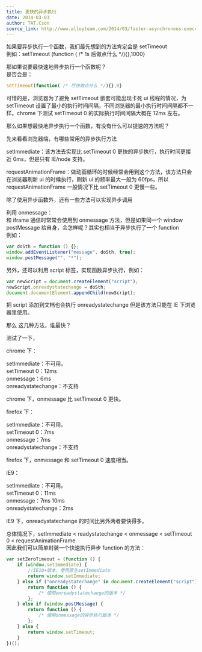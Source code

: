 ```yaml
---
title: 更快的异步执行
date: 2014-03-03
author: TAT.Cson
source_link: http://www.alloyteam.com/2014/03/faster-asynchronous-execution/
---
```


<!-- {% raw %} - for jekyll -->

如果要异步执行一个函数，我们最先想到的方法肯定会是 setTimeout  
例如：setTimeout (function ( /\* 1s 后做点什么 \*/){},1000}

那如果说要最快速地异步执行一个函数呢？  
是否会是：

```javascript
setTimeout(function( /* 尽快做点什么 */){},0}
```

可惜的是，浏览器为了避免 setTimeout 嵌套可能出现卡死 ui 线程的情况，为 setTimeout 设置了最小的执行时间间隔，不同浏览器的最小执行时间间隔都不一样。chrome 下测试 setTimeout 0 的实际执行时间间隔大概在 12ms 左右。  

那么如果想最快地异步执行一个函数，有没有什么可以提速的方法呢？

先来看看浏览器端，有哪些常用的异步执行方法

setImmediate：该方法去实现比 setTimeout 0 更快的异步执行，执行时间更接近 0ms，但是只有 IE/node 支持。

requestAnimationFrame：做动画循环的时候经常会用到这个方法，该方法只会在浏览器刷新 ui 的时候执行，刷新 ui 的频率最大一般为 60fps，所以 requestAnimationFrame 一般情况下比 setTimeout 0 更慢一些。

除了使用异步函数外，还有一些方法可以实现异步调用

利用 onmessage：  
和 iframe 通信时常常会使用到 onmessage 方法，但是如果同一个 window postMessage 给自身，会怎样呢？其实也相当于异步执行了一个 function  
例如：

```javascript
var doSth = function () {};
window.addEventListener("message", doSth, true);
window.postMessage("", "*");
```

另外，还可以利用 script 标签，实现函数异步执行，例如：  

```javascript
var newScript = document.createElement("script");
newScript.onreadystatechange = doSth;
document.documentElement.appendChild(newScript);
```

把 script 添加到文档也会执行 onreadystatechange 但是该方法只能在 IE 下浏览器里使用。

那么 这几种方法，谁最快？

测试了一下，

chrome 下：

setImmediate：不可用。  
setTimeout 0：12ms  
onmessage：6ms  
onreadystatechange：不支持

chrome 下，onmessage 比 setTimeout 0 更快。

firefox 下：

setImmediate：不可用。  
setTimeout 0：7ms  
onmessage：7ms  
onreadystatechange：不支持

firefox 下，onmessage 和 setTimeout 0 速度相当。

IE9：

setImmediate：不可用。  
setTimeout 0：11ms  
onmessage：7ms 10ms  
onreadystatechange：2ms

IE9 下，onreadystatechange 的时间比另外两者要快得多。

总体情况下，setImmediate &lt; readystatechange &lt; onmessage &lt; setTimeout 0 &lt; requestAnimationFrame  
因此我们可以简单封装一个快速执行异步 function 的方法：

```javascript
var setZeroTimeout = (function () {
    if (window.setImmediate) {
        //IE10+版本，使用原生setImmediate
        return window.setImmediate;
    } else if ("onreadystatechange" in document.createElement("script")) {
        return function () {
            /* 使用onreadystatechange的版本 */
        };
    } else if (window.postMessage) {
        return function () {
            /* 使用onmessage的异步执行版本 */
        };
    } else {
        return window.setTimeout;
    }
})();
```

<!-- {% endraw %} - for jekyll -->